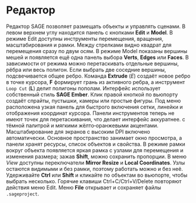 # Редактор

Редактор SAGE позволяет размещать объекты и управлять сценами. В левом верхнем углу находится панель с кнопками **Edit** и **Model**. В режиме Edit доступны инструменты перемещения, вращения, масштабирования и рамки. Между стрелками видно квадрат для перемещения сразу по двум осям. В режиме Model показаны вершины мешей и появляется ещё одна панель выбора **Verts**, **Edges** или **Faces**. В зависимости от режима можно перетаскивать отдельные вершины, рёбра или весь полигон. Если выбрать две соседние вершины, подсвечивается общее ребро. Команда **Extrude** (*E*) создаёт новое ребро в точке курсора, **F** формирует грань из активного ребра, а инструмент ``Loop Cut`` (**L**) делит полигоны пополам. Интерфейс использует собственный стиль **SAGE Ember**. Клик правой кнопкой по вьюпорту создаёт спрайты, пустышки, камеры или простые фигуры.
Под меню расположена узкая панель для быстрого включения сетки, линейки и
отображения координат курсора. Панели инструментов теперь не имеют точек для
перетаскивания, что делает интерфейс аккуратнее.
с тёмной палитрой и мягкими жёлто‑оранжевыми акцентами. Масштабирование для экранов с высоким DPI включено
автоматически. Основное пространство занимает окно просмотра, а панели хранят
 ресурсы, список объектов и свойства. В режиме рамки вокруг объекта появляется
 яркая рамка с узлами для перемещения и изменения размера; зажав **Shift**, можно сохранить пропорции. В меню *View* доступны переключатели **Mirror Resize** и **Local Coordinates**. Узлы остаются видимыми и без рамки, поэтому работать можно и без неё.
Удерживайте **Ctrl** или **Shift** и кликайте по объектам во вьюпорте, чтобы выбрать несколько.
Горячие клавиши
Ctrl+C/Ctrl+V/Delete повторяют действия меню Edit. Меню **File** открывает и
сохраняет файлы ``.sageproject``.
